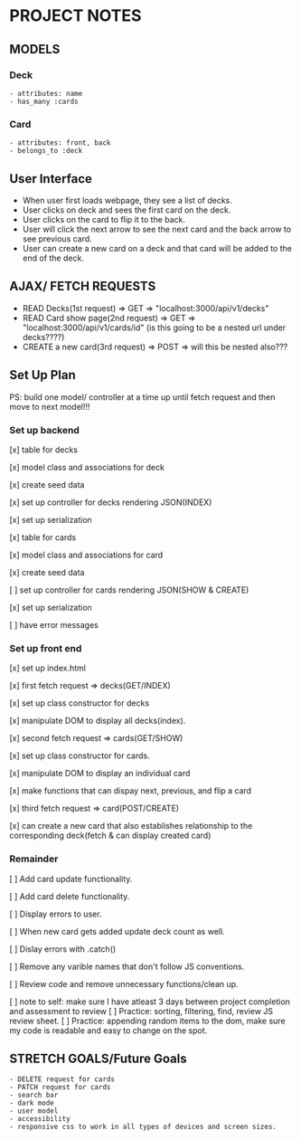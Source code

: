 # PROJECT NOTES

## MODELS

### Deck

    - attributes: name
    - has_many :cards

### Card

    - attributes: front, back
    - belongs_to :deck

## User Interface

- When user first loads webpage, they see a list of decks.
- User clicks on deck and sees the first card on the deck.
- User clicks on the card to flip it to the back.
- User will click the next arrow to see the next card and the back arrow to see previous card.
- User can create a new card on a deck and that card will be added to the end of the deck.

## AJAX/ FETCH REQUESTS

- READ Decks(1st request) => GET => "localhost:3000/api/v1/decks"
- READ Card show page(2nd request) => GET => "localhost:3000/api/v1/cards/id" (is this going to be a nested url under decks????)
- CREATE a new card(3rd request) => POST => will this be nested also???

## Set Up Plan

PS: build one model/ controller at a time up until fetch request and then move to next model!!!

### Set up backend

[x] table for decks

[x] model class and associations for deck

[x] create seed data

[x] set up controller for decks rendering JSON(INDEX)

[x] set up serialization

[x] table for cards

[x] model class and associations for card

[x] create seed data

[ ] set up controller for cards rendering JSON(SHOW & CREATE)

[x] set up serialization

[ ] have error messages

### Set up front end

[x] set up index.html

[x] first fetch request => decks(GET/INDEX)

[x] set up class constructor for decks

[x] manipulate DOM to display all decks(index).

[x] second fetch request => cards(GET/SHOW)

[x] set up class constructor for cards.

[x] manipulate DOM to display an individual card

[x] make functions that can dispay next, previous, and flip a card

[x] third fetch request => card(POST/CREATE)

[x] can create a new card that also establishes relationship to the corresponding deck(fetch & can display created card)

### Remainder

[ ] Add card update functionality.

[ ] Add card delete functionality.

[ ] Display errors to user.

[ ] When new card gets added update deck count as well.

[ ] Dislay errors with .catch()

[ ] Remove any varible names that don't follow JS conventions.

[ ] Review code and remove unnecessary functions/clean up.

[ ] note to self: make sure I have atleast 3 days between project completion and assessment to review
[ ] Practice: sorting, filtering, find, review JS review sheet.
[ ] Practice: appending random items to the dom, make sure my code is readable and easy to change on the spot.

## STRETCH GOALS/Future Goals

    - DELETE request for cards
    - PATCH request for cards
    - search bar
    - dark mode
    - user model
    - accessibility
    - responsive css to work in all types of devices and screen sizes.
